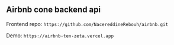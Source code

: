## Airbnb cone backend api

Frontend repo: `https://github.com/NacereddineRebouh/airbnb.git`

Demo: `https://airbnb-ten-zeta.vercel.app`
